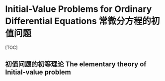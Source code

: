# Initial-Value Problems for Ordinary Differential Equations 常微分方程的初值问题

[TOC]







## 初值问题的初等理论 The elementary theory of Initial-value problem

